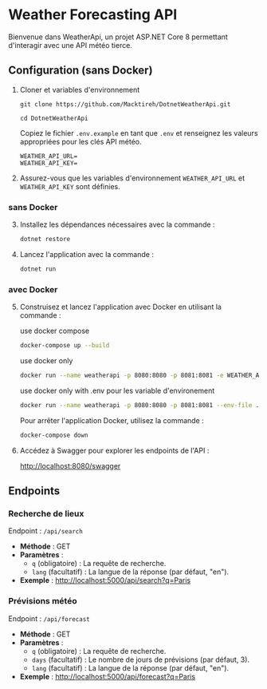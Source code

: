 # Weather Forecasting API

Bienvenue dans WeatherApi, un projet ASP.NET Core 8 permettant d'interagir avec une API météo tierce.

## Configuration (sans Docker)

1. Cloner et variables d'environnement

    ```plaintext
    git clone https://github.com/Macktireh/DotnetWeatherApi.git
    ```
    
    ```plaintext
    cd DotnetWeatherApi
    ```

    Copiez le fichier `.env.example` en tant que `.env` et renseignez les valeurs appropriées pour les clés API météo.

    ```plaintext
    WEATHER_API_URL=
    WEATHER_API_KEY=
    ```

2. Assurez-vous que les variables d'environnement `WEATHER_API_URL` et `WEATHER_API_KEY` sont définies.

### sans Docker

3. Installez les dépendances nécessaires avec la commande :

    ```bash
    dotnet restore
    ```

4. Lancez l'application avec la commande :

    ```bash
    dotnet run
    ```

### avec Docker

5. Construisez et lancez l'application avec Docker en utilisant la commande :

    use docker compose


    ```bash
    docker-compose up --build
    ```

    use docker only

    ```bash
    docker run --name weatherapi -p 8080:8080 -p 8081:8081 -e WEATHER_API_URL=YOUR_WEATHER_API_URL -e WEATHER_API_KEY=YOUR_WEATHER_API_KEY macktireh/weatherapi:1.0 
    ```

    use docker only with .env pour les variable d'environement

    ```bash
    docker run --name weatherapi -p 8080:8080 -p 8081:8081 --env-file .env macktireh/weatherapi:1.0 
    ```


    Pour arrêter l'application Docker, utilisez la commande :

    ```bash
    docker-compose down
    ```

6. Accédez à Swagger pour explorer les endpoints de l'API :

    [http://localhost:8080/swagger](http://localhost:8080/swagger)


## Endpoints

### Recherche de lieux

Endpoint : `/api/search`

- **Méthode** : GET
- **Paramètres** :
  - `q` (obligatoire) : La requête de recherche.
  - `lang` (facultatif) : La langue de la réponse (par défaut, "en").
- **Exemple** : [http://localhost:5000/api/search?q=Paris](http://localhost:5000/api/search?q=Paris)

### Prévisions météo

Endpoint : `/api/forecast`

- **Méthode** : GET
- **Paramètres** :
  - `q` (obligatoire) : La requête de recherche.
  - `days` (facultatif) : Le nombre de jours de prévisions (par défaut, 3).
  - `lang` (facultatif) : La langue de la réponse (par défaut, "en").
- **Exemple** : [http://localhost:5000/api/forecast?q=Paris](http://localhost:5000/api/forecast?q=Paris)


